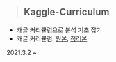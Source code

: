 > ## Kaggle-Curriculum

- 캐글 커리큘럼으로 분석 기초 잡기
- 캐글 커리큘럼: [원본](https://kaggle-kr.tistory.com/32), [정리본](https://goodday-lab.tistory.com/4)

2021.3.2 ~

